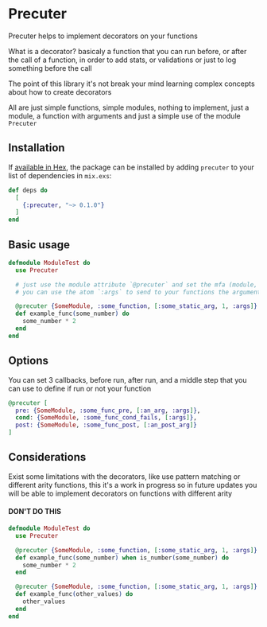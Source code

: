 # Precuter

Precuter helps to implement decorators on your functions

What is a decorator? basicaly a function that you can run before, or after the call of a function, in order to
add stats, or validations or just to log something before the call

The point of this library it's not break your mind learning complex concepts about how to create decorators

All are just simple functions, simple modules, nothing to implement, just a module, a function with arguments and just
a simple use of the module `Precuter`

## Installation

If [available in Hex](https://hexdocs.pm/precuter), the package can be installed
by adding `precuter` to your list of dependencies in `mix.exs`:

```elixir
def deps do
  [
    {:precuter, "~> 0.1.0"}
  ]
end
```

## Basic usage

```elixir
defmodule ModuleTest do
  use Precuter

  # just use the module attribute `@precuter` and set the mfa (module, function, arguments) or a keyword with the all the mfa with every step
  # you can use the atom `:args` to send to your functions the arguments of the function call in a list of arguments

  @precuter {SomeModule, :some_function, [:some_static_arg, 1, :args]}
  def example_func(some_number) do
    some_number * 2
  end
end
```

## Options

You can set 3 callbacks, before run, after run, and a middle step that you can use to define if run or not your function

```elixir
@precuter [
  pre: {SomeModule, :some_func_pre, [:an_arg, :args]},
  cond: {SomeModule, :some_func_cond_fails, [:args]},
  post: {SomeModule, :some_func_post, [:an_post_arg]}
]
```

## Considerations

Exist some limitations with the decorators, like use pattern matching or different arity functions, this it's a work
in progress so in future updates you will be able to implement decorators on functions with different arity

#### DON'T DO THIS

```elixir
defmodule ModuleTest do
  use Precuter

  @precuter {SomeModule, :some_function, [:some_static_arg, 1, :args]}
  def example_func(some_number) when is_number(some_number) do
    some_number * 2
  end

  @precuter {SomeModule, :some_function, [:some_static_arg, 1, :args]}
  def example_func(other_values) do
    other_values
  end
end
```

